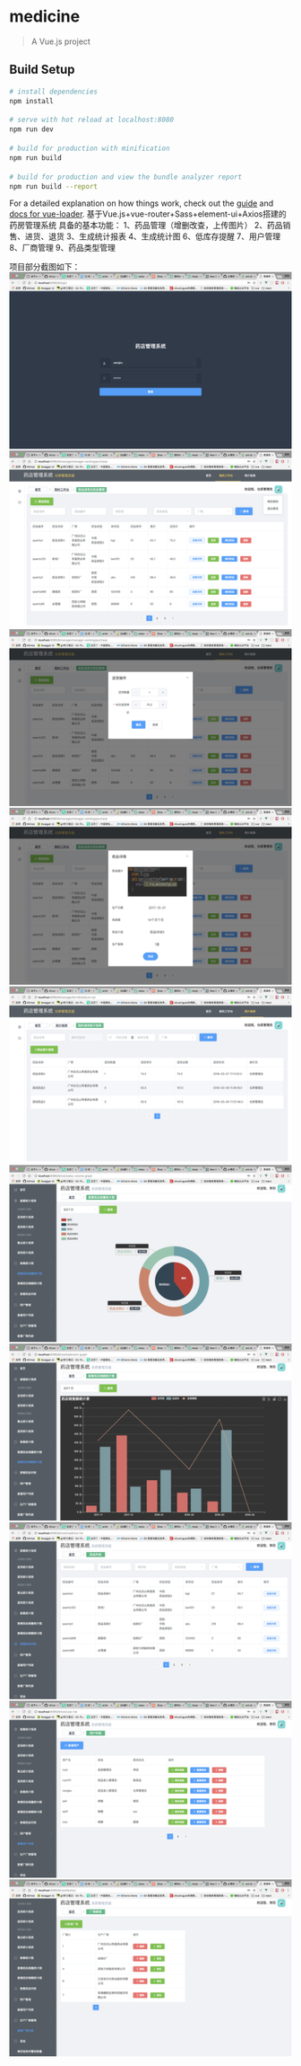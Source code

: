 # medicine

> A Vue.js project

## Build Setup

``` bash
# install dependencies
npm install

# serve with hot reload at localhost:8080
npm run dev

# build for production with minification
npm run build

# build for production and view the bundle analyzer report
npm run build --report
```

For a detailed explanation on how things work, check out the [guide](http://vuejs-templates.github.io/webpack/) and [docs for vue-loader](http://vuejs.github.io/vue-loader).
基于Vue.js+vue-router+Sass+element-ui+Axios搭建的药房管理系统
具备的基本功能：
1、药品管理（增删改查，上传图片）
2、药品销售、进货、退货
3、生成统计报表
4、生成统计图
6、低库存提醒
7、用户管理
8、厂商管理
9、药品类型管理

项目部分截图如下：
![Alt text](https://github.com/chiuwingyan/medicine/blob/master/src/imge/login.png)
![Alt text](https://github.com/chiuwingyan/medicine/blob/master/src/imge/1.png)
![Alt text](https://github.com/chiuwingyan/medicine/blob/master/src/imge/2.png)
![Alt text](https://github.com/chiuwingyan/medicine/blob/master/src/imge/3.png)
![Alt text](https://github.com/chiuwingyan/medicine/blob/master/src/imge/4.png)
![Alt text](https://github.com/chiuwingyan/medicine/blob/master/src/imge/5.png)
![Alt text](https://github.com/chiuwingyan/medicine/blob/master/src/imge/6.png)
![Alt text](https://github.com/chiuwingyan/medicine/blob/master/src/imge/7.png)
![Alt text](https://github.com/chiuwingyan/medicine/blob/master/src/imge/8.png)
![Alt text](https://github.com/chiuwingyan/medicine/blob/master/src/imge/9.png)
